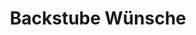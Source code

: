 ---
title: "Backstube Wünsche"
url: /regensburg/backstube-wuensche-berliner-strasse/
shop: Bäckerei
---